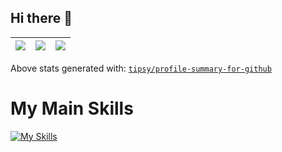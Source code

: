 ## Hi there 👋

<!-- <p align="center"> <img src="https://github-readme-stats.vercel.app/api?username=rjdanfor&show_icons=true&theme=transparent" alt="rjdanfor's github stats" /> -->
|![](https://github-profile-summary-cards.vercel.app/api/cards/stats?username=rjdanfor&theme=dracula)|![](https://github-profile-summary-cards.vercel.app/api/cards/repos-per-language?username=rjdanfor&theme=dracula)|![](https://github-profile-summary-cards.vercel.app/api/cards/most-commit-language?username=rjdanfor&theme=dracula)|
|-----|------|------|
Above stats generated with: [`tipsy/profile-summary-for-github`](https://github.com/tipsy/profile-summary-for-github)

# My Main Skills
[![My Skills](https://skillicons.dev/icons?i=js,github,typescript,html,css)](https://skillicons.dev)
</br>
<!--
**rjdanfor/rjdanfor** is a ✨ _special_ ✨ repository because its `README.md` (this file) appears on your GitHub profile.

Here are some ideas to get you started:

- 🔭 I’m currently working on ...
- 🌱 I’m currently learning ...
- 👯 I’m looking to collaborate on ...
- 🤔 I’m looking for help with ...
- 💬 Ask me about ...
- 📫 How to reach me: ...
- 😄 Pronouns: ...
- ⚡ Fun fact: ...
-->

